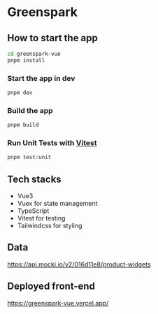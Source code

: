 # Greenspark

## How to start the app

```sh
cd greenspark-vue
pnpm install
```

### Start the app in dev 

```sh
pnpm dev
```

### Build the app

```sh
pnpm build
```

### Run Unit Tests with [Vitest](https://vitest.dev/)

```sh
pnpm test:unit
```

## Tech stacks
* Vue3
* Vuex for state management
* TypeScript
* Vitest for testing
* Tailwindcss for styling

## Data
https://api.mocki.io/v2/016d11e8/product-widgets

## Deployed front-end
https://greenspark-vue.vercel.app/
